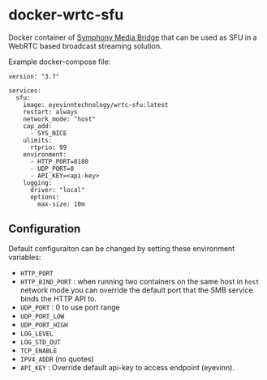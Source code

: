 # docker-wrtc-sfu

Docker container of [Symphony Media Bridge](https://github.com/finos/SymphonyMediaBridge)
that can be used as SFU in a WebRTC based broadcast streaming solution.

Example docker-compose file:

```
version: "3.7"

services:
  sfu:
    image: eyevinntechnology/wrtc-sfu:latest
    restart: always
    network_mode: "host"
    cap_add:
      - SYS_NICE
    ulimits:
      rtprio: 99
    environment:
      - HTTP_PORT=8180
      - UDP_PORT=0
      - API_KEY=<api-key>
    logging:
      driver: "local"
      options:
        max-size: 10m
```

## Configuration

Default configuraiton can be changed by setting these environment variables:
- `HTTP_PORT`
- `HTTP_BIND_PORT` : when running two containers on the same host in `host` network mode you can override the default port that the SMB service binds the HTTP API to.
- `UDP_PORT` : 0 to use port range
- `UDP_PORT_LOW`
- `UDP_PORT_HIGH`
- `LOG_LEVEL`
- `LOG_STD_OUT`
- `TCP_ENABLE`
- `IPV4_ADDR` (no quotes)
- `API_KEY` : Override default api-key to access endpoint (eyevinn).

